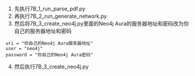 1. 先执行7B_1_run_parse_pdf.py
2. 再执行7B_2_run_generate_network.py
3. 然后将7B_3_create_neo4j.py里面的Neo4j Aura的服务器地址和密码改为你自己的服务器地址和密码

```
uri = "你自己的Neo4j Aura服务器地址"
user = "neo4j"
password = "你自己的Neo4j Aura密码"
```

4. 然后执行7B_3_create_neo4j.py
